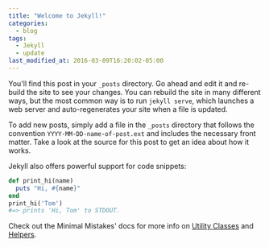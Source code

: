 ```yaml
---
title: "Welcome to Jekyll!"
categories:
  - blog
tags:
  - Jekyll
  - update
last_modified_at: 2016-03-09T16:20:02-05:00
---
```


You'll find this post in your `_posts` directory. Go ahead and edit it and re-build the site to see your changes. You can rebuild the site in many different ways, but the most common way is to run `jekyll serve`, which launches a web server and auto-regenerates your site when a file is updated.

To add new posts, simply add a file in the `_posts` directory that follows the convention `YYYY-MM-DD-name-of-post.ext` and includes the necessary front matter. Take a look at the source for this post to get an idea about how it works.

Jekyll also offers powerful support for code snippets:

```ruby
def print_hi(name)
  puts "Hi, #{name}"
end
print_hi('Tom')
#=> prints 'Hi, Tom' to STDOUT.
```

Check out the Minimal Mistakes' docs for more info on [Utility Classes][utility-classes] and [Helpers][helpers].

[utility-classes]: https://mmistakes.github.io/minimal-mistakes/docs/utility-classes/
[helpers]: https://mmistakes.github.io/minimal-mistakes/docs/helpers/

<!-- https://mmistakes.github.io/minimal-mistakes/docs/layouts/#splash-page-layout -->

<!-- @XXX
- Fibonacci schemes
- pi methods
-->
